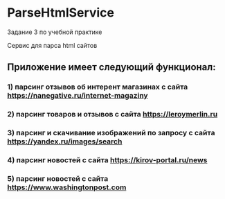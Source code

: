 # ParseHtmlService

Задание 3 по учебной практике

Сервис для парса html сайтов

## Приложение имеет следующий функционал:
### 1) парсинг отзывов об интерент магазинах с сайта https://nanegative.ru/internet-magaziny
### 2) парсинг товаров и отзывов с сайта https://leroymerlin.ru
### 3) парсинг и скачивание изображений по запросу с сайта https://yandex.ru/images/search
### 4) парсинг новостей с сайта https://kirov-portal.ru/news
### 5) парсинг новостей с сайта https://www.washingtonpost.com